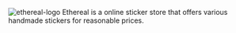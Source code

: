 ![ethereal-logo](https://github.com/umarxd/ethereal/assets/90648481/59bfd202-1ed3-40b9-b8ee-484a271701f9)
Ethereal is a online sticker store that offers various handmade stickers for reasonable prices.

